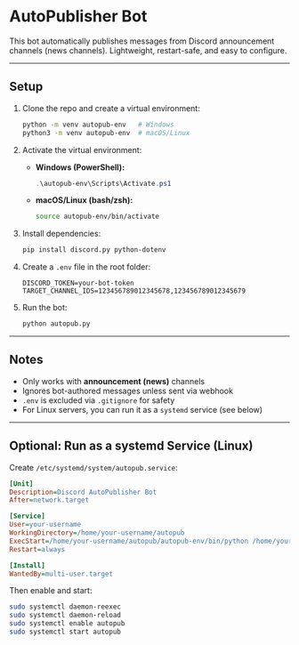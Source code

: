 # AutoPublisher Bot

This bot automatically publishes messages from Discord announcement channels (news channels). Lightweight, restart-safe, and easy to configure.

---

## Setup

1. Clone the repo and create a virtual environment:
   ```bash
   python -m venv autopub-env   # Windows
   python3 -m venv autopub-env  # macOS/Linux
   ```

2. Activate the virtual environment:

   - **Windows (PowerShell):**
     ```powershell
     .\autopub-env\Scripts\Activate.ps1
     ```

   - **macOS/Linux (bash/zsh):**
     ```bash
     source autopub-env/bin/activate
     ```

3. Install dependencies:
   ```bash
   pip install discord.py python-dotenv
   ```

4. Create a `.env` file in the root folder:
   ```env
   DISCORD_TOKEN=your-bot-token
   TARGET_CHANNEL_IDS=123456789012345678,123456789012345679
   ```

5. Run the bot:
   ```bash
   python autopub.py
   ```

---

## Notes

- Only works with **announcement (news)** channels
- Ignores bot-authored messages unless sent via webhook
- `.env` is excluded via `.gitignore` for safety
- For Linux servers, you can run it as a `systemd` service (see below)

---

## Optional: Run as a systemd Service (Linux)

Create `/etc/systemd/system/autopub.service`:

```ini
[Unit]
Description=Discord AutoPublisher Bot
After=network.target

[Service]
User=your-username
WorkingDirectory=/home/your-username/autopub
ExecStart=/home/your-username/autopub/autopub-env/bin/python /home/your-username/autopub/autopub.py
Restart=always

[Install]
WantedBy=multi-user.target
```

Then enable and start:

```bash
sudo systemctl daemon-reexec
sudo systemctl daemon-reload
sudo systemctl enable autopub
sudo systemctl start autopub
```
